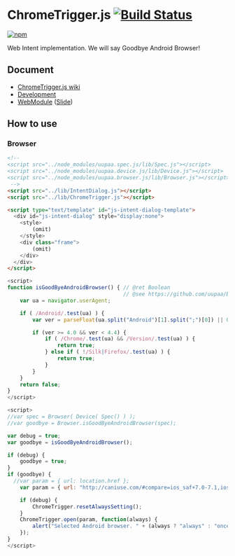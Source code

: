 # ChromeTrigger.js [![Build Status](https://travis-ci.org/uupaa/ChromeTrigger.js.png)](http://travis-ci.org/uupaa/ChromeTrigger.js)

[![npm](https://nodei.co/npm/uupaa.chrometrigger.js.png?downloads=true&stars=true)](https://nodei.co/npm/uupaa.chrometrigger.js/)

Web Intent implementation. We will say Goodbye Android Browser!

## Document

- [ChromeTrigger.js wiki](https://github.com/uupaa/ChromeTrigger.js/wiki/Home)
- [Development](https://github.com/uupaa/WebModule/wiki/Development)
- [WebModule](https://github.com/uupaa/WebModule) ([Slide](http://uupaa.github.io/Slide/slide/WebModule/index.html))


## How to use

### Browser

```html
<!--
<script src="../node_modules/uupaa.spec.js/lib/Spec.js"></script>
<script src="../node_modules/uupaa.device.js/lib/Device.js"></script>
<script src="../node_modules/uupaa.browser.js/lib/Browser.js"></script>
 -->
<script src="../lib/IntentDialog.js"></script>
<script src="../lib/ChromeTrigger.js"></script>

<script type="text/template" id="js-intent-dialog-template">
  <div id="js-intent-dialog" style="display:none">
    <style>
        (omit)
    </style>
    <div class="frame">
        (omit)
    </div>
  </div>
</script>
```

```js
<script>
function isGoodByeAndroidBrowser() { // @ret Boolean
                                     // @see https://github.com/uupaa/Browser.js/wiki/isGoodByeAndroidBrowser
    var ua = navigator.userAgent;

    if ( /Android/.test(ua) ) {
        var ver = parseFloat(ua.split("Android")[1].split(";")[0]) || 0.0;

        if (ver >= 4.0 && ver < 4.4) {
            if ( /Chrome/.test(ua) && /Version/.test(ua) ) {
                return true;
            } else if ( !/Silk|Firefox/.test(ua) ) {
                return true;
            }
        }
    }
    return false;
}
</script>
```

```js
<script>
//var spec = Browser( Device( Spec() ) );
//var goodbye = Browser.isGoodByeAndroidBrowser(spec);

var debug = true;
var goodbye = isGoodByeAndroidBrowser();

if (debug) {
    goodbye = true;
}
if (goodbye) {
  //var param = { url: location.href };
    var param = { url: "http://caniuse.com/#compare=ios_saf+7.0-7.1,ios_saf+8,android+4.2-4.3,android+4.4,and_chr+0" };

    if (debug) {
        ChromeTrigger.resetAlwaysSetting();
    }
    ChromeTrigger.open(param, function(always) {
        alert("Selected Android browser. " + (always ? "always" : "once"));
    });
}
</script>
```

